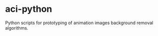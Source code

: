 aci-python
==========

Python scripts for prototyping of animation images background removal algorithms.
